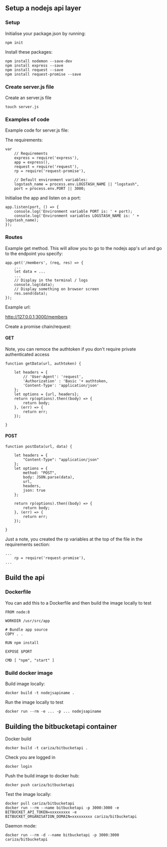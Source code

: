 ## Setup a nodejs api layer


### Setup

Initialise your package.json by running:

    npm init

Install these packages:

    npm install nodemon --save-dev
    npm install express --save
    npm install request --save
    npm install request-promise --save

### Create server.js file

Create an server.js file

    touch server.js

### Examples of code

Example code for server.js file:

The requirements:
    
    var 
        // Requirements
        express = require('express'),
        app = express(),
        request = require('request'),
        rp = require('request-promise'),

        // Default environment variables:
        logstash_name = process.env.LOGSTASH_NAME || "logstash",
        port = process.env.PORT || 3000;

Initialise the app and listen on a port:

    app.listen(port, () => {
        console.log('Environment variable PORT is: ' + port);
        console.log('Environment variables LOGSTASH_NAME is: ' + logstash_name);
    });

### Routes

Example get method. This will allow you to go to the nodejs app's url and go to the endpoint you specify: 

    app.get('/members', (req, res) => {
        ...
        let data = ...
        ...
        // Display in the terminal / logs
        console.log(data);
        // Display something on browser screen
        res.send(data);
    });

Example url:

http://127.0.0.1:3000/members


Create a promise chain/request:

#### GET

Note, you can remoce the authtoken if you don't require private authenticated access

    function getData(url, authtoken) {

        let headers = {
            // 'User-Agent': 'request',
            'Authorization' : 'Basic '+ authtoken,
            'Content-Type': 'application/json'
        };
        let options = {url, headers};
        return rp(options).then((body) => {
            return body;
        }, (err) => {
            return err;
        });

    }

#### POST

    function postData(url, data) {

        let headers = {
            "Content-Type": "application/json"
        };
        let options = {
            method: "POST",
            body: JSON.parse(data),
            url, 
            headers,
            json: true
        };

        return rp(options).then((body) => {
            return body;
        }, (err) => {
            return err;
        });

    }

Just a note, you created the rp variables at the top of the file in the requirements section:

    ...
        rp = require('request-promise'),
    ...

## Build the api

### Dockerfile

You can add this to a Dockerfile and then build the image locally to test 

    FROM node:8

    WORKDIR /usr/src/app

    # Bundle app source
    COPY . .

    RUN npm install

    EXPOSE $PORT

    CMD [ "npm", "start" ]


### Build docker image

Build image locally:

    docker build -t nodejsapiname .

Run the image locally to test

    docker run --rm -e ... -p ... nodejsapiname



## Building the bitbucketapi container

Docker build

    docker build -t cariza/bitbucketapi .

Check you are logged in

    docker login

Push the build image to docker hub:

    docker push cariza/bitbucketapi

Test the image locally:

    docker pull cariza/bitbucketapi
    docker run --rm --name bitbucketapi -p 3000:3000 -e BITBUCKET_API_TOKEN=xxxxxxxxx -e BITBUCKET_ORGANISATION_DOMAIN=xxxxxxxxx cariza/bitbucketapi

Daemon mode:

    docker run --rm -d --name bitbucketapi -p 3000:3000 cariza/bitbucketapi